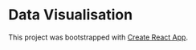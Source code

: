 # Data Visualisation

This project was bootstrapped with [Create React App](https://github.com/facebook/create-react-app).
